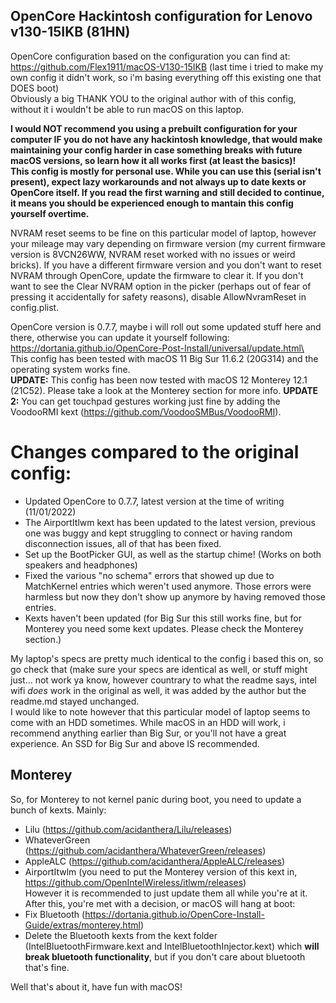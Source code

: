 ## OpenCore Hackintosh configuration for Lenovo v130-15IKB (81HN)

OpenCore configuration based on the configuration you can find at: https://github.com/Flex1911/macOS-V130-15IKB (last time i tried to make my own config it didn't work, so i'm basing everything off this existing one that DOES boot)<br />
Obviously a big THANK YOU to the original author with of this config, without it i wouldn't be able to run macOS on this laptop.<br />

**I would NOT recommend you using a prebuilt configuration for your computer IF you do not have any hackintosh knowledge, that would make maintaining your config harder in case something breaks with future macOS versions, so learn how it all works first (at least the basics)!<br />
This config is mostly for personal use. While you can use this (serial isn't present), expect lazy workarounds and not always up to date kexts or OpenCore itself. If you read the first warning and still decided to continue, it means you should be experienced enough to mantain this config yourself overtime.<br />**

NVRAM reset seems to be fine on this particular model of laptop, however your mileage may vary depending on firmware version (my current firmware version is 8VCN26WW, NVRAM reset worked with no issues or weird bricks). If you have a different firmware version and you don't want to reset NVRAM through OpenCore, update the firmware to clear it. If you don't want to see the Clear NVRAM option in the picker (perhaps out of fear of pressing it accidentally for safety reasons), disable AllowNvramReset in config.plist.<br />

OpenCore version is 0.7.7, maybe i will roll out some updated stuff here and there, otherwise you can update it yourself following: https://dortania.github.io/OpenCore-Post-Install/universal/update.html\<br />
This config has been tested with macOS 11 Big Sur 11.6.2 (20G314) and the operating system works fine.<br />
**UPDATE:** This config has been now tested with macOS 12 Monterey 12.1 (21C52). Please take a look at the Monterey section for more info.
**UPDATE 2:** You can get touchpad gestures working just fine by adding the VoodooRMI kext (https://github.com/VoodooSMBus/VoodooRMI).

# Changes compared to the original config:
- Updated OpenCore to 0.7.7, latest version at the time of writing (11/01/2022)<br />
- The AirportItlwm kext has been updated to the latest version, previous one was buggy and kept struggling to connect or having random disconnection issues, all of that has been fixed.<br />
- Set up the BootPicker GUI, as well as the startup chime! (Works on both speakers and headphones)<br />
- Fixed the various "no schema" errors that showed up due to MatchKernel entries which weren't used anymore. Those errors were harmless but now they don't show up anymore by having removed those entries.<br />
- Kexts haven't been updated (for Big Sur this still works fine, but for Monterey you need some kext updates. Please check the Monterey section.)<br />

My laptop's specs are pretty much identical to the config i based this on, so go check that (make sure your specs are identical as well, or stuff might just... not work ya know, however countrary to what the readme says, intel wifi *does* work in the original as well, it was added by the author but the readme.md stayed unchanged.<br />
I would like to note however that this particular model of laptop seems to come with an HDD sometimes. While macOS in an HDD will work, i recommend anything earlier than Big Sur, or you'll not have a great experience. An SSD for Big Sur and above IS recommended.<br />

## Monterey
So, for Monterey to not kernel panic during boot, you need to update a bunch of kexts. Mainly:
- Lilu (https://github.com/acidanthera/Lilu/releases)
- WhateverGreen (https://github.com/acidanthera/WhateverGreen/releases)
- AppleALC (https://github.com/acidanthera/AppleALC/releases)
- AirportItwlm (you need to put the Monterey version of this kext in, https://github.com/OpenIntelWireless/itlwm/releases)<br />
However it is recommended to just update them all while you're at it.
After this, you're met with a decision, or macOS will hang at boot:
- Fix Bluetooth (https://dortania.github.io/OpenCore-Install-Guide/extras/monterey.html)
- Delete the Bluetooth kexts from the kext folder (IntelBluetoothFirmware.kext and IntelBluetoothInjector.kext) which **will break bluetooth functionality**, but if you don't care about bluetooth that's fine.

Well that's about it, have fun with macOS!
